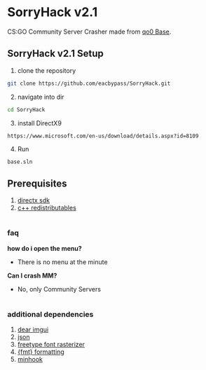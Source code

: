# SorryHack v2.1

CS:GO Community Server Crasher made from [qo0 Base](https://github.com/rollraw/qo0-base/).

## SorryHack v2.1 Setup

1. clone the repository

```bash
git clone https://github.com/eacbypass/SorryHack.git
```

2. navigate into dir 

```bash
cd SorryHack
```

3. install DirectX9

```
https://www.microsoft.com/en-us/download/details.aspx?id=8109
```

4. Run

```bash
base.sln
```

## Prerequisites
1. [directx sdk](https://www.microsoft.com/en-us/download/details.aspx?id=6812)
2. [c++ redistributables](https://support.microsoft.com/en-us/help/2977003/the-latest-supported-visual-c-downloads)

#

### faq
**how do i open the menu?**
- There is no menu at the minute

**Can I crash MM?**
- No, only Community Servers

#

### additional dependencies
1. [dear imgui](https://github.com/ocornut/imgui/)
2. [json](https://github.com/nlohmann/json/)
3. [freetype font rasterizer](https://www.freetype.org/)
4. [{fmt} formatting](https://github.com/fmtlib/fmt/)
5. [minhook](https://github.com/TsudaKageyu/minhook/)
